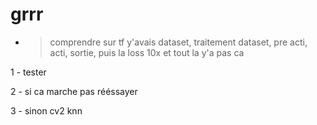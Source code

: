 # grrr

- > comprendre sur tf y'avais dataset, traitement dataset, pre acti, acti, sortie, puis la loss 10x et tout la y'a pas ca

1 - tester

2 - si ca marche pas rééssayer

3 - sinon cv2 knn






